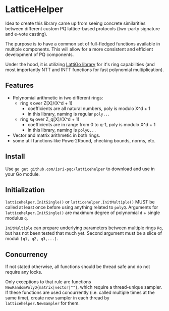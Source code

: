 # LatticeHelper

Idea to create this library came up from seeing concrete similarities between different custom PQ lattice-based protocols (two-party signature and e-vote casting).

The purpose is to have a common set of full-fledged functions available in multiple components. This will allow for a more consistent and efficient development of PQ components.

Under the hood, it is utilizing [LattiGo library](https://github.com/tuneinsight/lattigo) for it's ring capabilities (and most importantly NTT and INTT functions for fast polynomial multiplication).

## Features

- Polynomial arithmetic in two different rings:
    - ring `R` over Z[X]/(X^d + 1)
        - coefficients are all natural numbers, poly is modulo X^d + 1
        - in this library, naming is regular `poly...`
    - ring `Rq` over Z_q[X]/(X^d + 1)
        - coefficients are in range from 0 to q-1, poly is modulo X^d + 1
        - in this library, naming is `polyQ...`
- Vector and matrix arithmetic in both rings.
- some util functions like Power2Round, checking bounds, norms, etc.

## Install

Use `go get github.com/isri-pqc/latticehelper` to download and use in your Go module.

## Initialization

`latticehelper.InitSingle()` or `latticehelper.InitMultiple()` MUST be called at least once before using anything related to `polyQ`. Arguments for `latticehelper.InitSingle()` are maximum degree of polynomial `d` \+ single modulus `q`.

`InitMultiple` can prepare underlying parameters between multiple rings `Rq`, but has not been tested that much yet. Second argument must be a slice of moduli `[q1, q2, q3,...]`. 

## Concurrency

If not stated otherwise, all functions should be thread safe and do not require any locks.

Only exceptions to that rule are functions `NewRandomPolyQ{matrix|vector|""}`, which require a thread-unique sampler. If these functions are used concurrently (i.e. called multiple times at the same time), create new sampler in each thread by `latticehelper.NewSampler` for them.